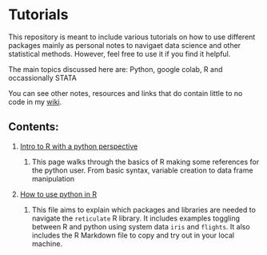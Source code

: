 
# Tutorials


This repository is meant to include various tutorials on how to use different packages mainly as personal notes to navigaet data science and other statistical methods. However, feel free to use it if you find it helpful.

The main topics discussed here are: Python, google colab, R and occassionally STATA

You can see other notes, resources and links that do contain little to no code in my [wiki](https://github.com/eduardorod1229/Notes-and-tutorials/wiki). 


## Contents:
1. [Intro to R with a python perspective](https://eduardorod1229.github.io/Data-science-pages/Intro_to_R.html)
    1. This page walks through the basics of R making some references for the python user. From basic syntax, variable creation to data frame manipulation


2. [How to use python in R](https://eduardorod1229.github.io/Data-science-pages/How-to-use-python-in-R.html)
    1. This file aims to explain which packages and libraries are needed to navigate the `reticulate` R library. It includes examples toggling between R and python using system data `iris` and `flights`. It also includes the R Markdown file to copy and try out in your local machine.
   

